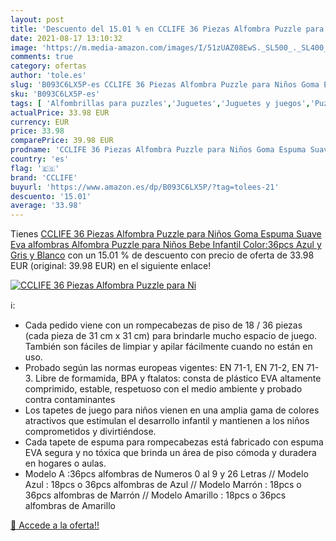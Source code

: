 ```yaml
---
layout: post
title: 'Descuento del 15.01 % en CCLIFE 36 Piezas Alfombra Puzzle para Ni'
date: 2021-08-17 13:10:32
image: 'https://m.media-amazon.com/images/I/51zUAZ08EwS._SL500_._SL400_.jpg'
comments: true
category: ofertas
author: 'tole.es'
slug: 'B093C6LX5P-es CCLIFE 36 Piezas Alfombra Puzzle para Niños Goma Espuma...'
sku: 'B093C6LX5P-es'
tags: [ 'Alfombrillas para puzzles','Juguetes','Juguetes y juegos','Puzzles y rompecabezas','bebe','cclife', ]
actualPrice: 33.98 EUR
currency: EUR
price: 33.98
comparePrice: 39.98 EUR
prodname: 'CCLIFE 36 Piezas Alfombra Puzzle para Niños Goma Espuma Suave Eva alfombras Alfombra Puzzle para Niños Bebe Infantil  Color:36pcs  Azul y Gris y Blanco'
country: 'es'
flag: '🇪🇸'
brand: 'CCLIFE'
buyurl: 'https://www.amazon.es/dp/B093C6LX5P/?tag=tolees-21'
descuento: '15.01'
average: '33.98'
---
```


Tienes [CCLIFE 36 Piezas Alfombra Puzzle para Niños Goma Espuma Suave Eva alfombras Alfombra Puzzle para Niños Bebe Infantil  Color:36pcs  Azul y Gris y Blanco](https://www.amazon.es/dp/B093C6LX5P/?tag=tolees-21) con un 15.01 % de descuento con precio de oferta de 33.98 EUR (original: 39.98 EUR) en el siguiente enlace!

[![CCLIFE 36 Piezas Alfombra Puzzle para Ni](https://m.media-amazon.com/images/I/51zUAZ08EwS._SL500_._SL400_.jpg)](https://www.amazon.es/dp/B093C6LX5P/?tag=tolees-21)

ℹ️:

- Cada pedido viene con un rompecabezas de piso de 18 / 36 piezas (cada pieza de 31 cm x 31 cm) para brindarle mucho espacio de juego. También son fáciles de limpiar y apilar fácilmente cuando no están en uso.
- Probado según las normas europeas vigentes: EN 71-1, EN 71-2, EN 71-3. Libre de formamida, BPA y ftalatos: consta de plástico EVA altamente comprimido, estable, respetuoso con el medio ambiente y probado contra contaminantes
- Los tapetes de juego para niños vienen en una amplia gama de colores atractivos que estimulan el desarrollo infantil y mantienen a los niños comprometidos y divirtiéndose.
- Cada tapete de espuma para rompecabezas está fabricado con espuma EVA segura y no tóxica que brinda un área de piso cómoda y duradera en hogares o aulas.
- Modelo A :36pcs alfombras de Numeros 0 al 9 y 26 Letras // Modelo Azul : 18pcs o 36pcs alfombras de Azul // Modelo Marrón : 18pcs o 36pcs alfombras de Marrón // Modelo Amarillo : 18pcs o 36pcs alfombras de Amarillo

[🛒 Accede a la oferta!!](https://www.amazon.es/dp/B093C6LX5P/?tag=tolees-21)
